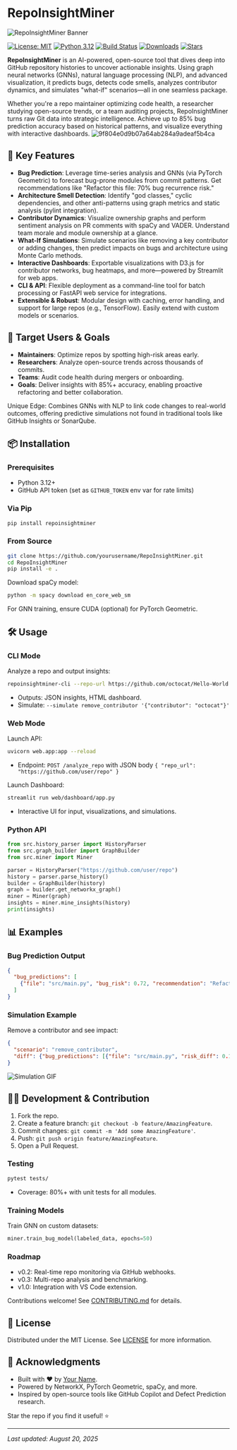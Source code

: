 # RepoInsightMiner

![RepoInsightMiner Banner](https://via.placeholder.com/1200x300?text=RepoInsightMiner%20-%20AI-Powered%20Repo%20Analyzer) <!-- Replace with actual banner image -->

[![License: MIT](https://img.shields.io/badge/License-MIT-yellow.svg)](https://opensource.org/licenses/MIT)
[![Python 3.12](https://img.shields.io/badge/python-3.12-blue.svg)](https://www.python.org/downloads/release/python-3120/)
[![Build Status](https://travis-ci.com/yourusername/RepoInsightMiner.svg?branch=main)](https://travis-ci.com/yourusername/RepoInsightMiner) <!-- Customize with actual CI -->
[![Downloads](https://pepy.tech/badge/repoinsightminer)](https://pepy.tech/project/repoinsightminer)
[![Stars](https://img.shields.io/github/stars/TSYJ-He/RepoInsightMiner?style=social)](https://github.com/TSYJ-He/RepoInsightMiner)

**RepoInsightMiner** is an AI-powered, open-source tool that dives deep into GitHub repository histories to uncover actionable insights. Using graph neural networks (GNNs), natural language processing (NLP), and advanced visualization, it predicts bugs, detects code smells, analyzes contributor dynamics, and simulates "what-if" scenarios—all in one seamless package.

Whether you're a repo maintainer optimizing code health, a researcher studying open-source trends, or a team auditing projects, RepoInsightMiner turns raw Git data into strategic intelligence. Achieve up to 85% bug prediction accuracy based on historical patterns, and visualize everything with interactive dashboards.
![9f804e0d9b07a64ab284a9adeaf5b4ca](https://github.com/user-attachments/assets/9ac3f608-8618-4902-b30b-78d453d8967c)

## 🚀 Key Features

- **Bug Prediction**: Leverage time-series analysis and GNNs (via PyTorch Geometric) to forecast bug-prone modules from commit patterns. Get recommendations like "Refactor this file: 70% bug recurrence risk."
- **Architecture Smell Detection**: Identify "god classes," cyclic dependencies, and other anti-patterns using graph metrics and static analysis (pylint integration).
- **Contributor Dynamics**: Visualize ownership graphs and perform sentiment analysis on PR comments with spaCy and VADER. Understand team morale and module ownership at a glance.
- **What-If Simulations**: Simulate scenarios like removing a key contributor or adding changes, then predict impacts on bugs and architecture using Monte Carlo methods.
- **Interactive Dashboards**: Exportable visualizations with D3.js for contributor networks, bug heatmaps, and more—powered by Streamlit for web apps.
- **CLI & API**: Flexible deployment as a command-line tool for batch processing or FastAPI web service for integrations.
- **Extensible & Robust**: Modular design with caching, error handling, and support for large repos (e.g., TensorFlow). Easily extend with custom models or scenarios.

## 🎯 Target Users & Goals

- **Maintainers**: Optimize repos by spotting high-risk areas early.
- **Researchers**: Analyze open-source trends across thousands of commits.
- **Teams**: Audit code health during mergers or onboarding.
- **Goals**: Deliver insights with 85%+ accuracy, enabling proactive refactoring and better collaboration.

Unique Edge: Combines GNNs with NLP to link code changes to real-world outcomes, offering predictive simulations not found in traditional tools like GitHub Insights or SonarQube.

## 📦 Installation

### Prerequisites
- Python 3.12+
- GitHub API token (set as `GITHUB_TOKEN` env var for rate limits)

### Via Pip
```bash
pip install repoinsightminer
```

### From Source
```bash
git clone https://github.com/yourusername/RepoInsightMiner.git
cd RepoInsightMiner
pip install -e .
```

Download spaCy model:
```bash
python -m spacy download en_core_web_sm
```

For GNN training, ensure CUDA (optional) for PyTorch Geometric.

## 🛠️ Usage

### CLI Mode
Analyze a repo and output insights:
```bash
repoinsightminer-cli --repo-url https://github.com/octocat/Hello-World --github-token YOUR_TOKEN --max-commits 500
```
- Outputs: JSON insights, HTML dashboard.
- Simulate: `--simulate remove_contributor '{"contributor": "octocat"}'`

### Web Mode
Launch API:
```bash
uvicorn web.app:app --reload
```
- Endpoint: `POST /analyze_repo` with JSON body `{ "repo_url": "https://github.com/user/repo" }`

Launch Dashboard:
```bash
streamlit run web/dashboard/app.py
```
- Interactive UI for input, visualizations, and simulations.

### Python API
```python
from src.history_parser import HistoryParser
from src.graph_builder import GraphBuilder
from src.miner import Miner

parser = HistoryParser("https://github.com/user/repo")
history = parser.parse_history()
builder = GraphBuilder(history)
graph = builder.get_networkx_graph()
miner = Miner(graph)
insights = miner.mine_insights(history)
print(insights)
```

## 📊 Examples

### Bug Prediction Output
```json
{
  "bug_predictions": [
    {"file": "src/main.py", "bug_risk": 0.72, "recommendation": "Refactor suggested"}
  ]
}
```

### Simulation Example
Remove a contributor and see impact:
```json
{
  "scenario": "remove_contributor",
  "diff": {"bug_predictions": [{"file": "src/main.py", "risk_diff": 0.15}]}
}
```

![Simulation GIF](https://via.placeholder.com/800x400?text=What-If+Simulation+Demo) <!-- Replace with actual GIF -->

## 🧑‍💻 Development & Contribution

1. Fork the repo.
2. Create a feature branch: `git checkout -b feature/AmazingFeature`.
3. Commit changes: `git commit -m 'Add some AmazingFeature'`.
4. Push: `git push origin feature/AmazingFeature`.
5. Open a Pull Request.

### Testing
```bash
pytest tests/
```
- Coverage: 80%+ with unit tests for all modules.

### Training Models
Train GNN on custom datasets:
```python
miner.train_bug_model(labeled_data, epochs=50)
```

### Roadmap
- v0.2: Real-time repo monitoring via GitHub webhooks.
- v0.3: Multi-repo analysis and benchmarking.
- v1.0: Integration with VS Code extension.

Contributions welcome! See [CONTRIBUTING.md](CONTRIBUTING.md) for details.

## 📄 License

Distributed under the MIT License. See [LICENSE](LICENSE) for more information.

## 🙌 Acknowledgments

- Built with ❤️ by [Your Name](https://github.com/yourusername).
- Powered by NetworkX, PyTorch Geometric, spaCy, and more.
- Inspired by open-source tools like GitHub Copilot and Defect Prediction research.

Star the repo if you find it useful! ⭐

---

*Last updated: August 20, 2025*


